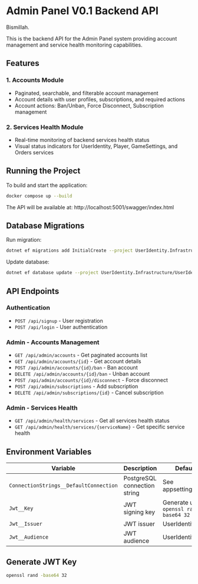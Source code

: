 # Admin Panel V0.1 Backend API
Bismillah.

This is the backend API for the Admin Panel system providing account management and service health monitoring capabilities.

## Features

### 1. Accounts Module
- Paginated, searchable, and filterable account management
- Account details with user profiles, subscriptions, and required actions
- Account actions: Ban/Unban, Force Disconnect, Subscription management

### 2. Services Health Module
- Real-time monitoring of backend services health status
- Visual status indicators for UserIdentity, Player, GameSettings, and Orders services

## Running the Project

To build and start the application:

```bash
docker compose up --build
```

The API will be available at: http://localhost:5001/swagger/index.html

## Database Migrations

Run migration:
```bash
dotnet ef migrations add InitialCreate --project UserIdentity.Infrastructure/UserIdentity.Infrastructure.csproj --startup-project UserIdentity.API/UserIdentity.API.csproj
```

Update database:
```bash
dotnet ef database update --project UserIdentity.Infrastructure/UserIdentity.Infrastructure.csproj --startup-project UserIdentity.API/UserIdentity.API.csproj
```

## API Endpoints

### Authentication
- `POST /api/signup` - User registration
- `POST /api/login` - User authentication

### Admin - Accounts Management
- `GET /api/admin/accounts` - Get paginated accounts list
- `GET /api/admin/accounts/{id}` - Get account details
- `POST /api/admin/accounts/{id}/ban` - Ban account
- `DELETE /api/admin/accounts/{id}/ban` - Unban account
- `POST /api/admin/accounts/{id}/disconnect` - Force disconnect
- `POST /api/admin/subscriptions` - Add subscription
- `DELETE /api/admin/subscriptions/{id}` - Cancel subscription

### Admin - Services Health
- `GET /api/admin/health/services` - Get all services health status
- `GET /api/admin/health/services/{serviceName}` - Get specific service health

## Environment Variables

| Variable | Description | Default |
|----------|-------------|---------|
| `ConnectionStrings__DefaultConnection` | PostgreSQL connection string | See appsettings.json |
| `Jwt__Key` | JWT signing key | Generate using `openssl rand -base64 32` |
| `Jwt__Issuer` | JWT issuer | UserIdentity |
| `Jwt__Audience` | JWT audience | UserIdentity |

## Generate JWT Key

```bash
openssl rand -base64 32
```
